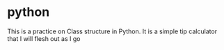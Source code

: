 # python
This is a practice on Class structure in Python. It is a simple tip calculator that I will flesh out as I go
